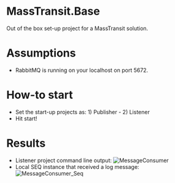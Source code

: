 # MassTransit.Base
Out of the box set-up project for a MassTransit solution.

# Assumptions
- RabbitMQ is running on your localhost on port 5672.

# How-to start
- Set the start-up projects as: 1) Publisher - 2) Listener
- Hit start!

# Results
- Listener project command line output: ![MessageConsumer](https://user-images.githubusercontent.com/4559120/116606406-f9d5e100-a930-11eb-8b69-8361997226fc.PNG)
- Local SEQ instance that received a log message: ![MessageConsumer_Seq](https://user-images.githubusercontent.com/4559120/116606412-fc383b00-a930-11eb-93a4-5340ca4ff2ba.PNG)
